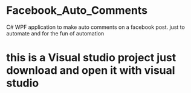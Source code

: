 # Facebook_Auto_Comments
C# WPF application to make auto comments on a facebook post. just to automate and for the fun of automation


# this is a Visual studio project just download and open it with visual studio
